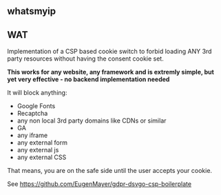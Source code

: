 ## whatsmyip

## WAT

Implementation of a CSP based cookie switch to forbid loading ANY 3rd party resources without having the consent cookie set.

**This works for any website, any framework and is extremly simple, but yet very effective - no backend implementation needed** 

It will block anything:

 - Google Fonts
 - Recaptcha
 - any non local 3rd party domains like CDNs or similar
 - GA
 - any iframe
 - any external form
 - any external js
 - any external CSS
 
 That means, you are on the safe side until the user accepts your cookie.

See https://github.com/EugenMayer/gdpr-dsvgo-csp-boilerplate